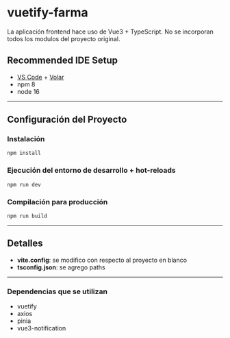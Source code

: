 # vuetify-farma

La aplicación frontend hace uso de Vue3 + TypeScript.
No se incorporan todos los modulos del proyecto original.

## Recommended IDE Setup

- [VS Code](https://code.visualstudio.com/) + [Volar](https://marketplace.visualstudio.com/items?itemName=Vue.volar)
- npm 8
- node 16

---
## Configuración del Proyecto
### Instalación
```
npm install
```

### Ejecución del entorno de desarrollo  + hot-reloads 
```
npm run dev
```
### Compilación para producción
```
npm run build
```

---
## Detalles
- **vite.config**: se modifico con respecto al proyecto en blanco
- **tsconfig.json**: se agrego paths

---

### Dependencias que se utilizan

- vuetify
- axios
- pinia
- vue3-notification
